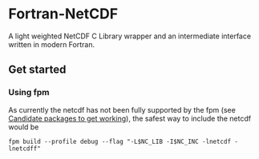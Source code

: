 # Fortran-NetCDF
A light weighted NetCDF C Library wrapper and an intermediate interface written in modern Fortran.

## Get started

### Using fpm

As currently the netcdf has not been fully supported by the fpm (see [Candidate packages to get working](https://github.com/fortran-lang/fpm/issues/17)), the safest way to include the netcdf would be

```
fpm build --profile debug --flag "-L$NC_LIB -I$NC_INC -lnetcdf -lnetcdff"
```
